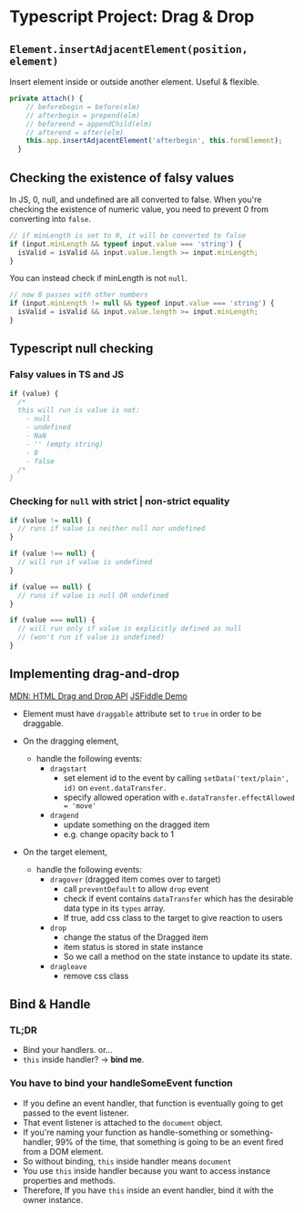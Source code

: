# Typescript Project: Drag & Drop

## `Element.insertAdjacentElement(position, element)`

Insert element inside or outside another element. Useful & flexible.

```ts
private attach() {
    // beforebegin = before(elm)
    // afterbegin = prepend(elm)
    // beforeend = appendChild(elm)
    // afterend = after(elm)
    this.app.insertAdjacentElement('afterbegin', this.formElement);
  }
```

## Checking the existence of falsy values

In JS, 0, null, and undefined are all converted to false.
When you're checking the existence of numeric value, you need to prevent 0 from converting into `false`.

```ts
// if minLength is set to 0, it will be converted to false
if (input.minLength && typeof input.value === 'string') {
  isValid = isValid && input.value.length >= input.minLength;
}
```

You can instead check if minLength is not `null`.

```ts
// now 0 passes with other numbers
if (input.minLength != null && typeof input.value === 'string') {
  isValid = isValid && input.value.length >= input.minLength;
}
```

## Typescript null checking

### Falsy values in TS and JS

```ts
if (value) {
  /*
  this will run is value is not:
    - null
    - undefined
    - NaN
    - '' (empty string)
    - 0
    - false
  /*
}
```

### Checking for `null` with strict | non-strict equality

```ts
if (value != null) {
  // runs if value is neither null nor undefined
}

if (value !== null) {
  // will run if value is undefined
}

if (value == null) {
  // runs if value is null OR undefined
}

if (value === null) {
  // will run only if value is explicitly defined as null
  // (won't run if value is undefined)
}
```

## Implementing drag-and-drop

[MDN: HTML Drag and Drop API](https://developer.mozilla.org/en-US/docs/Web/API/HTML_Drag_and_Drop_API)
[JSFiddle Demo](http://jsfiddle.net/radonirinamaminiaina/zfnj5rv4/)

- Element must have `draggable` attribute set to `true` in order to be draggable.
- On the dragging element,

  - handle the following events:
    - `dragstart`
      - set element id to the event by calling `setData('text/plain', id)` on `event.dataTransfer.`
      - specify allowed operation with `e.dataTransfer.effectAllowed = 'move'`
    - `dragend`
      - update something on the dragged item
      - e.g. change opacity back to 1

- On the target element,

  - handle the following events:
    - `dragover` (dragged item comes over to target)
      - call `preventDefault` to allow `drop` event
      - check if event contains `dataTransfer` which has the desirable data type in its `types` array.
      - If true, add css class to the target to give reaction to users
    - `drop`
      - change the status of the Dragged item
      - item status is stored in state instance
      - So we call a method on the state instance to update its state.
    - `dragleave`
      - remove css class

## Bind & Handle

### TL;DR

- Bind your handlers. or...
- `this` inside handler? -> **bind me**.

### You have to bind your handleSomeEvent function

- If you define an event handler, that function is eventually going to get passed to the event listener.
- That event listener is attached to the `document` object.
- If you're naming your function as handle-something or something-handler, 99% of the time, that something is going to be an event fired from a DOM element.
- So without binding, `this` inside handler means `document`
- You use `this` inside handler because you want to access instance properties and methods.
- Therefore, If you have `this` inside an event handler, bind it with the owner instance.
